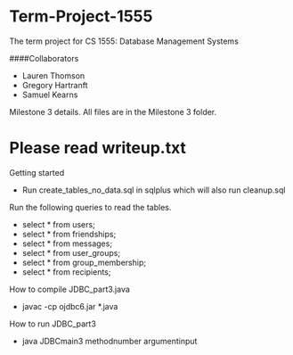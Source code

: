 # Term-Project-1555
The term project for CS 1555: Database Management Systems 

####Collaborators
- Lauren Thomson
- Gregory Hartranft
- Samuel Kearns


Milestone 3 details.
All files are in the Milestone 3 folder.  
#  **Please read writeup.txt**

Getting started
- Run create_tables_no_data.sql in sqlplus which will also run cleanup.sql

Run the following queries to read the tables. 
- select * from users;
- select * from friendships;
- select * from messages;
- select * from user_groups;
- select * from group_membership;
- select * from recipients;


How to compile JDBC_part3.java
- javac -cp ojdbc6.jar *.java

How to run JDBC_part3
- java JDBCmain3 methodnumber argumentinput

